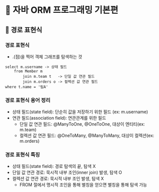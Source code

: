 # :book: 자바 ORM 프로그래밍 기본편

## :pushpin: 경로 표현식

### 경로 표현식
- .(점)을 찍어 객체 그래프를 탐색하는 것

```
select m.username -> 상태 필드
    from Member m
        join m.team t   -> 단일 값 연관 필드
        join m.orders o -> 컬렉션 값 연관 필드
where t.name = '팀A'
```

### 경로 표현식 용어 정리
- 상태 필드(state field): 단순히 값을 저장하기 위한 필드 (ex: m.username)
- 연관 필드(association field): 연관관계를 위한 필드
    - 단일 값 연관 필드: @ManyToOne, @OneToOne, 대상이 엔티티(ex: m.team)
    - 컬렉션 값 연관 필드: @OneToMany, @ManyToMany, 대상이 컬렉션(ex: m.orders)
    

### 경로 표현식 특징
- 상태 필드(state field): 경로 탐색의 끝, 탐색 X
- 단일 값 연관 경로: 묵시적 내부 조인(inner join) 발생, 탐색 O
- 컬렉션 값 연관 경로: 묵시적 내부 조인 발생, 탐색 X
    - FROM 절에서 명시적 조인을 통해 별칭을 얻으면 별칭을 통해 탐색 가능